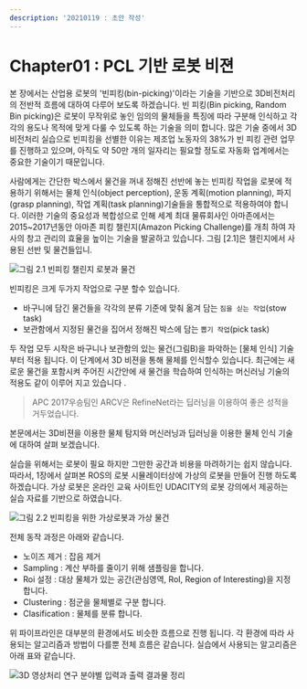 ```yaml
---
description: '20210119 : 초안 작성'
---
```


# Chapter01 : PCL 기반 로봇 비젼

본 장에서는 산업용 로봇의 '빈피킹\(bin-picking\)'이라는 기술을 기반으로 3D비전처리의 전반적 흐름에 대하여 다루어 보도록 하겠습니다. 빈 피킹\(Bin picking, Random Bin picking\)은 로봇이 무작위로 놓인 임의의 물체들을 특징에 따라 구분해 인식하고 각각의 용도나 목적에 맞게 다룰 수 있도록 하는 기술을 의미 합니다. 많은 기술 중에서 3D비전처리 실습으로 빈피킹을 선별한 이유는 제조업 노동자의 38%가 빈 피킹 관련 업무를 진행하고 있으며, 아직도 약 50만 개의 일자리는 필요할 정도로 자동화 업계에서는 중요한 기술이기 때문입니다.

사람에게는 간단한 박스에서 물건을 꺼내 정해진 선반에 놓는 빈피킹 작업을 로봇에 적용하기 위해서는 물체 인식\(object perception\), 운동 계획\(motion planning\), 파지\(grasp planning\), 작업 계획\(task planning\)기술들을 통합적으로 적용하여야 합니다. 이러한 기술의 중요성과 복합성으로 인해 세계 최대 물류회사인 아마존에서는 2015~2017년동안 아마존 피킹 챌린지\(Amazon Picking Challenge\)를 개최 하여 자사의 창고 관리의 효율을 높이는 기술을 발굴하고 있습니다. 그림 \[2.1\]은 챌린지에서 사용된 선반 및 물건들입니.

![&#xADF8;&#xB9BC; 2.1 &#xBE48;&#xD53C;&#xD0B9; &#xCC4C;&#xB9B0;&#xC9C0; &#xB85C;&#xBD07;&#xACFC; &#xBB3C;&#xAC74;](https://user-images.githubusercontent.com/17797922/104982468-17e89700-5a4e-11eb-99e4-f10ffd403e73.png)

빈피킹은 크게 두가지 작업으로 구분 할수 있습니다. 

* 바구니에 담긴 물건들을 각각의 분류 기준에 맞춰 옮겨 담는 `짐을 싣는 작업`\(stow task\) 
* 보관함에서 지정된 물건을 집어서 정해진 박스에 담는 `뽑기 작업`\(pick task\)

두 작업 모두 시작은 바구니나 보관함의 있는 물건\(그림B\)을 파악하는 \[물체 인식\] 기술 부터 적용 됩니다. 이 단계에서 3D 비젼을 통해 물체를 인식할수 있습니다. 최근에는 새로운 물건을 포함시켜 주어진 시간안에 새 물건을 학습하여 인식하는 머신러닝 기술의 적용도 같이 이루어 지고 있습니다 .

> APC 2017우승팀인 ARCV은 RefineNet라는 딥러닝을 이용하여 좋은 성적을 거두었습니다.

본문에서는 3D비젼을 이용한 물체 탐지와 머신러닝과 딥러닝을 이용한 물체 인식 기술에 대하여 살펴 보겠습니다. 

실습을 위해서는 로봇이 필요 하지만 그만한 공간과 비용을 마려하기는 쉽지 않습니다. 따라서, 1장에서 살펴본 ROS의 로봇 시뮬레이터상에 가상의 로봇을 만들어 진행 하도록 하겠습니다. 가상 로봇은 온라인 교육 사이트인 UDACITY의 로봇 강의에서 제공하는 실습 자료를 기반으로 하였습니다.

![&#xADF8;&#xB9BC; 2.2 &#xBE48;&#xD53C;&#xD0B9;&#xC744; &#xC704;&#xD55C; &#xAC00;&#xC0C1;&#xB85C;&#xBD07;&#xACFC; &#xAC00;&#xC0C1; &#xBB3C;&#xAC74;](https://user-images.githubusercontent.com/17797922/104982652-757ce380-5a4e-11eb-93e6-794c942c1efa.png)

전체 동작 과정은 아래와 같습니다. 

* 노이즈 제거 : 잡음 제거 
* Sampling : 계산 부하를 줄이기 위해 샘플링을 합니다. 
* Roi 설정 : 대상 물체가 있는 공간\(관심영역, RoI, Region of Interesting\)을 지정 합니다. 
* Clustering : 점군을 물체별로 구분 합니다. 
* Clasification : 물체를 분류 합니다. 

위 파이프라인은 대부분의 환경에서도 비슷한 흐름으로 진행 됩니다. 각 환경에 따라 사용되는 알고리즘과 방법이 다를뿐 전체 흐름은 같습니다. 실습에서 사용되는 알고리즘은 아래 표와 같습니다.

![3D &#xC601;&#xC0C1;&#xCC98;&#xB9AC; &#xC5F0;&#xAD6C; &#xBD84;&#xC57C;&#xBCC4; &#xC785;&#xB825;&#xACFC; &#xCD9C;&#xB825; &#xACB0;&#xACFC;&#xBB3C; &#xC815;&#xB9AC; ](https://user-images.githubusercontent.com/17797922/104982935-0b187300-5a4f-11eb-80c8-471c0237cec6.png)

